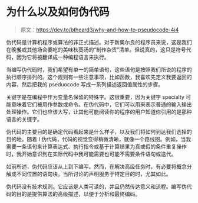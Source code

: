# 为什么以及如何伪代码

> 原文：<https://dev.to/btheard3/why-and-how-to-pseudocode-4i4>

伪代码是计算机程序或算法的非正式描述。对于新奥尔良的程序员来说，这是我们在晚餐或其他场合要吃的美味秋葵汤的“制作杂货”清单。但说真的，这只是符号代码，因为它将被翻译成一种编程语言来执行。

当编写伪代码时，我们希望有单一的简单语句，这些语句是按照我们所说的程序的执行顺序排列的。这个规则有一些注意事项，比如函数，我喜欢先定义我要返回的内容，然后把我的 pseduocode 写成一系列描述返回值属性的步骤。

关键字是在编程中作为变量名保留的特殊字。这很重要，因为关键字 specialty 可能意味着它们被用作参数或命令。在伪代码中，它们可以用来表示普通的输入输出处理操作。它们也应该大写，让其他可能阅读你的程序的用户知道你引用的是那种语言的关键字。

伪代码的主要目的是确定代码看起来是什么样子，以及我们将如何到达我们选择的目的地。随着 I 伪代码，代码的视觉变得稍微清晰，就像一个路线图。例如，当我需要一条语句来计算表达式、执行指令或基于计算结果为真或假的条件重复操作时，我开始意识到在实际代码中我可能需要也可能不需要条件语句或迭代。

如前所述，伪代码应该从上到下编写。然而，在解决高级任务时，有必要将概念分解成不同位置的语句块。当所讨论的声明服务于特定目的时，尤其如此。

伪代码没有技术规则。它应该是人类可读的，并且仍然传达意义和流程。编写伪代码的目的是提供算法的高级描述，以便于分析和最终编码。